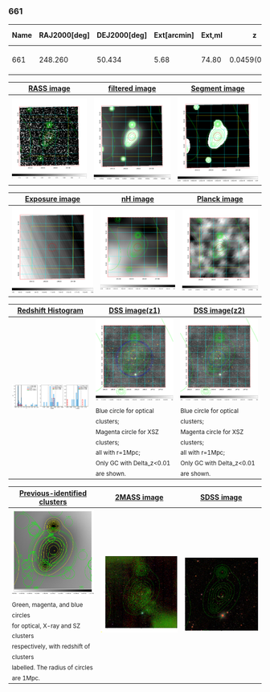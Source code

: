 <div STYLE="page-break-after: always;"></div>

### 661

|Name|RAJ2000[deg]|DEJ2000[deg] |Ext[arcmin]| Ext,ml | z | z_src| C|GC(XSZ,Delta_z<0.01)| GC(OPT,Delta_z<0.01)|GC| R_sig[arcmin] | R500[arcmin] | R500[Mpc]| CRsig[c/s] | CR500[c/s] |L500[1E44 erg/s]|F500[1E-12 erg/s/cm^2]| M500[1E14 Msun]|Tx[keV]|Cnt_sig|Beta|Rc[arcmin]|Comment|Alias|
|---|---|---|---|---|---|------|---|--------|---------|----------|---|---|---|---|---|---|---|---|---|---|---|---|---|---|
|661| 248.260| 50.434| 5.68| 74.80| 0.0459(0.005)| z1, z_opt| S| -| N| C, N, W| 27.169| 12.725| 0.688| 0.279(0.058)| 0.256(0.053)| 0.238(0.051)| 4.812(1.032)| 0.97(0.11)| 2.13(0.15)| 256.9| 0.614(-0.062+0.091)| 6.040(-1.183+1.565)| -| t295|

|[RASS image](../image/661/661_img.pdf)|[filtered image](../image/661/661_fil.pdf)|[Segment image](../image/661/661_seg.pdf)|
|-------------------|--------------------|-------------------|
| <img src="../image/661/661_img.png" width="300">  | <img src="../image/661/661_fil.png" width="300">   | <img src="../image/661/661_seg.png" width="300">  |

|[Exposure image](../image/661/661_mex.pdf)| [nH image](../image/661/661_nh.pdf)| [Planck image](../image/661/661_p.pdf)|
|-------------------|--------------------|-------------------|
|<img src="../image/661/661_mex.png" width="300">   | <img src="../image/661/661_nh.png" width="300">    | <img src="../image/661/661_p.png" width="300"> |

|[Redshift Histogram](../image/661/661_zg.pdf) | [DSS image(z1)](../image/661/661_dss_z1.pdf)      |  [DSS image(z2)](../image/661/661_dss_z2.pdf)    |
|-------------------|--------------------|-------------------|
|<img src="../image/661/661_zg.png" width="300"> |<img src="../image/661/661_dss_z1.png" width="300"> <sub><br>Blue circle for optical clusters; <br>Magenta circle for XSZ clusters; <br>all with r=1Mpc; <br>Only GC with Delta_z<0.01 are shown. </sub>| <img src="../image/661/661_dss_z2.png" width="300"><sub><br>Blue circle for optical clusters; <br>Magenta circle for XSZ clusters; <br>all with r=1Mpc; <br>Only GC with Delta_z<0.01 are shown. </sub> |

|[Previous-identified clusters](../image/661/661_gc.pdf) | [2MASS image](../image/661/661_2mass.pdf)      |[SDSS image](../image/661/661_sdss.pdf)   |
|-------------------|-------------------|-------------------|
|<img src=../image/661/661_gc.png width="300"> <br><sub>Green, magenta, and blue circles <br>for optical, X-ray and SZ clusters <br>respectively, with redshift of clusters <br>labelled. The radius of circles <br>are 1Mpc.</sub>|<img src="../image/661/661_2mass.png" width="300">  | <img src="../image/661/661_sdss.png" width="300">  |




